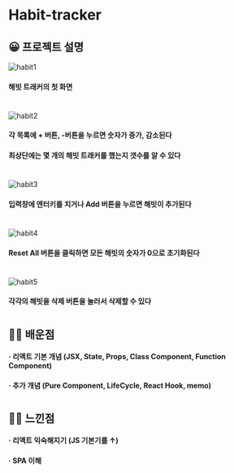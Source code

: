 # Habit-tracker  
## 😀 프로젝트 설명  

![habit1](https://user-images.githubusercontent.com/68464784/117461497-967b2d00-af88-11eb-846b-6f923d368334.png)
#### 해빗 트래커의 첫 화면  
#


![habit2](https://user-images.githubusercontent.com/68464784/117461500-9713c380-af88-11eb-80a6-06db7b9a59e1.png)
#### 각 목록에 + 버튼, -버튼을 누르면 숫자가 증가, 감소된다
#### 최상단에는 몇 개의 해빗 트래커를 했는지 갯수를 알 수 있다  
#


![habit3](https://user-images.githubusercontent.com/68464784/117461502-97ac5a00-af88-11eb-8505-c1ee44174b77.png)
#### 입력창에 엔터키를 치거나 Add 버튼을 누르면 해빗이 추가된다  
#


![habit4](https://user-images.githubusercontent.com/68464784/117461504-97ac5a00-af88-11eb-80c4-6020a32bbc6f.png)
#### Reset All 버튼을 클릭하면 모든 해빗의 숫자가 0으로 초기화된다  
#


![habit5](https://user-images.githubusercontent.com/68464784/117461505-9844f080-af88-11eb-875c-bfbc78447893.png)
#### 각각의 해빗을 삭제 버튼을 눌러서 삭제할 수 있다  
#

## 🙋‍♀️ 배운점
#### · 리액트 기본 개념 (JSX, State, Props, Class Component, Function Component)
#### · 추가 개념 (Pure Component, LifeCycle, React Hook, memo)
#

## 🤦‍♀️ 느낀점
#### · 리액트 익숙해지기 (JS 기본기를 ↑)
#### · SPA 이해
